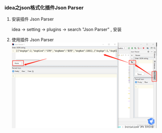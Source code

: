 ### idea之json格式化插件Json Parser

1. 安装插件 Json Parser

    idea -> setting -> plugins -> search "Json Parser" , 安装

2. 使用插件 Json Parser
![json](/photo/img_10.png)